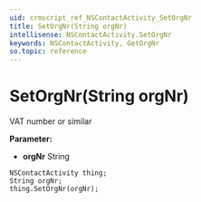 ```yaml
---
uid: crmscript_ref_NSContactActivity_SetOrgNr
title: SetOrgNr(String orgNr)
intellisense: NSContactActivity.SetOrgNr
keywords: NSContactActivity, GetOrgNr
so.topic: reference
---
```


# SetOrgNr(String orgNr)

VAT number or similar

**Parameter:** 
 - **orgNr** String

```crmscript
NSContactActivity thing;
String orgNr;
thing.SetOrgNr(orgNr);
```


